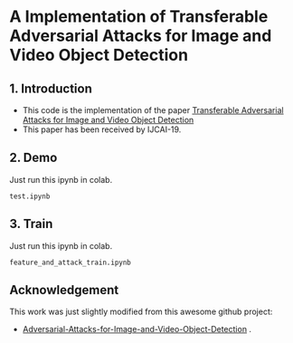 # A Implementation of Transferable Adversarial Attacks for Image and Video Object Detection

## 1. Introduction
- This code is the implementation of the paper [Transferable Adversarial Attacks for Image and Video Object Detection](https://arxiv.org/abs/1811.12641)
- This paper has been received by IJCAI-19.


## 2. Demo
Just run this ipynb in colab.
 ```
 test.ipynb
 ```

## 3. Train
Just run this ipynb in colab.
 ```
 feature_and_attack_train.ipynb
 ```


## Acknowledgement

This work was just slightly modified from this awesome github project:

- [Adversarial-Attacks-for-Image-and-Video-Object-Detection](<https://github.com/say2sarwar/Adversarial-Attacks-for-Image-and-Video-Object-Detection/tree/master/img_attack_with_attention>) .


